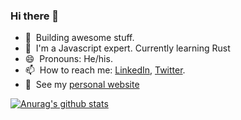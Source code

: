 ### Hi there 👋

- 🌱 &nbsp;Building awesome stuff.
- 🔧 &nbsp;I'm a Javascript expert. Currently learning Rust
- 😄 &nbsp;Pronouns: He/his.
- 📫 &nbsp;How to reach me: <a href="https://www.linkedin.com/in/daniel-morales-s96/" target="_blank">LinkedIn</a>, <a href="https://twitter.com/Princedany96" target="_blank">Twitter</a>.
- 💼 &nbsp;See my <a href="https://danielmorales.me" target="_blank">personal website</a>

[![Anurag's github stats](https://github-readme-stats.vercel.app/api?username=PrinceD96&hide=stars&show_icons=true&count_private=true&theme=vue)](https://github.com/anuraghazra/github-readme-stats)

